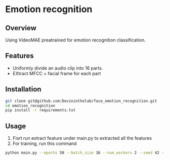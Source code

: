 # Emotion recognition
## Overview

Using VideoMAE preatrained for emotion recognition classification.

## Features

- Uniformly divide an audio clip into 16 parts.
- EXtract MFCC + facial frame for each part

## Installation

```bash
git clone git@github.com:Devininthelab/face_emotion_recognition.git
cd emotion_recognition
pip install -r requirements.txt
```

## Usage

1. Fisrt run extract feature under main.py to extracted all the features 
2. For training, run this command

```bash
python main.py --epochs 50 --batch_size 16 --num_workers 2 --seed 42 --learning_rate 1e-4 --weight_decay 0.05 --save_path ./checkpoints --run_name random_shuffle
```

